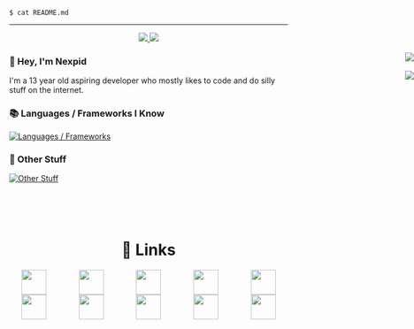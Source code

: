 <code>$ cat README.md</code>

---

<div align="center">
    <a href="https://pronoundb.org/">
        <img src="https://img.shields.io/endpoint?url=https%3A%2F%2Fpronoundb.org%2Fshields%2F614b68364828524b8a3a121f&style=for-the-badge&labelColor=%231e1e2e&color=%23cba6f7">
    </a>
    <a href="https://en.wikipedia.org/wiki/Ages_of_consent_by_country">
        <img src="https://img.shields.io/badge/age-13-cba6f7?style=for-the-badge&labelColor=1e1e2e">
    </a>
</div>

<div align="right" style="position: absolute; right: 0; display: flex; flex-direction: column">
    <br/>
    <a href="https://discord.com/users/853550207039832084">
        <img src="https://lanyard.cnrad.dev/api/853550207039832084?bg=181825&borderRadius=12px&animated=true&idleMessage=i%27m%20not%20doing%20anything%20rn%20%3A%29&showDisplayName=true" align="right" />
    </a>
    <br/>
    <a href="https://github.com/anuraghazra/github-readme-stats">
        <img src="https://github-readme-stats.vercel.app/api?username=Gabe616&show_icons=true&bg_color=181825&text_color=cdd6f4&icon_color=cba6f7&title_color=cba6f7&hide_border=true&border_radius=12&include_all_commits=true&custom_title=My%20GitHub%20Stats">
    </a>
</div>

### 👋 Hey, I'm Nexpid

I'm a 13 year old aspiring developer who mostly likes to code and do silly stuff on the internet.

### 📚 Languages / Frameworks I Know

[![Languages / Frameworks](https://skillicons.dev/icons?i=astro,bash,css,haxe,haxeflixel,html,js,lua,md,nodejs,react,tailwind,ts&perline=11)](https://skillicons.dev)

### 🔧 Other Stuff

[![Other Stuff](https://skillicons.dev/icons?i=ae,discord,eclipse,electron,express,git,github,githubactions,materialui,mongodb,nginx,ps,pr,regex,replit,stackoverflow,vscode&perline=11)](https://skillicons.dev)

<br/>
<br/>
<br/>

<div align="center">
    <h1>🔗 Links</h1>
    <div style="display: flex; flex-direction: row; gap: 15px; justify-content: center">
        <a href="https://ko-fi.com/nexpid">
            <img width="45" height="45" src="https://cdn.simpleicons.org/kofi/FFF#gh-dark-mode-only">
            <img width="45" height="45" src="https://cdn.simpleicons.org/kofi/000#gh-light-mode-only">
        </a>
        <a href="https://discord.com/users/853550207039832084">
            <img width="45" height="45" src="https://cdn.simpleicons.org/discord/FFF#gh-dark-mode-only">
            <img width="45" height="45" src="https://cdn.simpleicons.org/discord/000#gh-light-mode-only">
        </a>
        <a href="https://steamcommunity.com/id/nexpid">
            <img width="45" height="45" src="https://cdn.simpleicons.org/steam/FFF#gh-dark-mode-only">
            <img width="45" height="45" src="https://cdn.simpleicons.org/steam/000#gh-light-mode-only">
        </a>
        <a href="https://www.roblox.com/users/304346361">
            <img width="45" height="45" src="https://cdn.simpleicons.org/roblox/FFF#gh-dark-mode-only">
            <img width="45" height="45" src="https://cdn.simpleicons.org/roblox/000#gh-light-mode-only">
        </a>
        <a href="https://twitter.com/nexpid/">
            <img width="45" height="45" src="https://cdn.simpleicons.org/twitter/FFF#gh-dark-mode-only">
            <img width="45" height="45" src="https://cdn.simpleicons.org/twitter/000#gh-light-mode-only">
        </a>
    </div>
</div>
